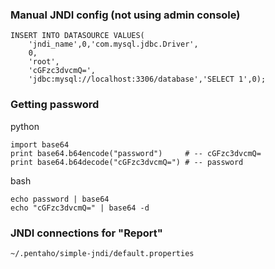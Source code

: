 ### Manual JNDI config (not using admin console)

    INSERT INTO DATASOURCE VALUES(
        'jndi_name',0,'com.mysql.jdbc.Driver',
        0,
        'root',
        'cGFzc3dvcmQ=',
        'jdbc:mysql://localhost:3306/database','SELECT 1',0);

### Getting password
python

    import base64
    print base64.b64encode("password")     # -- cGFzc3dvcmQ=
    print base64.b64decode("cGFzc3dvcmQ=") # -- password

bash

    echo password | base64
    echo "cGFzc3dvcmQ=" | base64 -d

### JNDI connections for "Report"
    
    ~/.pentaho/simple-jndi/default.properties

